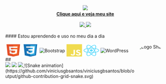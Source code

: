 <div align="center"> 
    <img src="https://readme-typing-svg.herokuapp.com?font=poppins&size=24&duration=7000&color=06A3CE&lines=Ol%C3%A1%2C++eu+sou+o+Vinicius+Gabriel!">
 </div>
 <div align="center">
    <a href="https://www.viniciusbernardes.com.br/"><strong>Clique aqui e veja meu site</strong></a>  
    <br><br>
</div>
<div align="center">
  <a href="https://github.com/viniciusgbsantos">
  <img height="180em" src="https://github-readme-stats.vercel.app/api?username=viniciusgbsantos&show_icons=true&theme=dark&include_all_commits=true&count_private=true"/>
  <img height="180em" src="https://github-readme-stats.vercel.app/api/top-langs/?username=viniciusgbsantos&layout=compact&langs_count=7&theme=dark"/></a>
</div>
<br>
<div align="left">
#### Estou aprendendo e uso no meu dia a dia
<br><br>
</div>
<div align="left" style="display: inline_block">
  <img align="center" alt="HTML" height="40" width="50" src="https://raw.githubusercontent.com/devicons/devicon/master/icons/html5/html5-original.svg">
  <img align="center" alt="CSS" height="40" width="50" src="https://raw.githubusercontent.com/devicons/devicon/master/icons/css3/css3-original.svg">
  <img align="center" alt="Bootstrap" height="40" width="50" src="https://cdn.jsdelivr.net/gh/devicons/devicon/icons/bootstrap/bootstrap-original.svg">
  <img align="center" alt="Js" height="40" width="50" src="https://raw.githubusercontent.com/devicons/devicon/master/icons/javascript/javascript-plain.svg">
  <img align="center" alt="React" height="40" width="50" src="https://raw.githubusercontent.com/devicons/devicon/master/icons/react/react-original.svg">
  <img align="center" alt="WordPress" height="40" width="50" src="https://cdn.jsdelivr.net/gh/devicons/devicon/icons/wordpress/wordpress-plain.svg">  
  <img align="right" alt="Logo Shark" height="150" style="border-radius:50px;" src="https://www.viniciusbernardes.com.br/img/icone-shark.png">
</div>
 ##
<div> 
  <a href="https://instagram.com/sharkboyjj" target="_blank"><img src="https://img.shields.io/badge/-Instagram-%23333?style=for-the-badge&logo=instagram&logoColor=white" target="_blank"></a>
  <a href="https://www.linkedin.com/in/viniciusgbsantos" target="_blank"><img src="https://img.shields.io/badge/-Linkedin-%23333?style=for-the-            badge&logo=linkedin&logoColor=white" target="_blank"></a> 
  <a href = "vinicius.gabriel001@outlook.com"><img src="https://img.shields.io/badge/-Outlook-%23333?style=for-the-badge&logo=gmail&logoColor=white" target="_blank">     </a>
   ![Snake animation](https://github.com/viniciusgbsantos/viniciusgbsantos/blob/output/github-contribution-grid-snake.svg)
</div>

